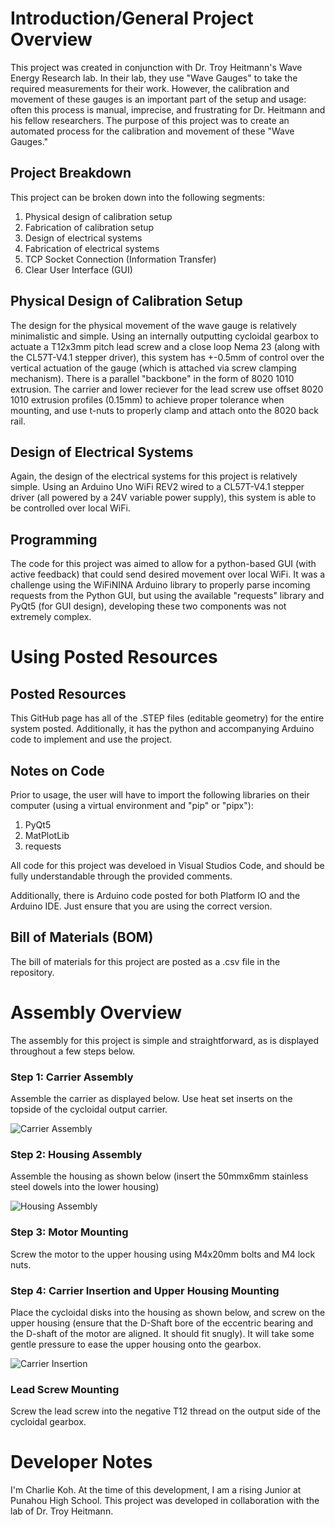 # Introduction/General Project Overview

This project was created in conjunction with Dr. Troy Heitmann's Wave Energy Research lab. In their lab, they use "Wave Gauges" to take the required measurements for their work. However, the calibration and movement of these gauges is an important part of the setup and usage: often this process is manual, imprecise, and frustrating for Dr. Heitmann and his fellow researchers. The purpose of this project was to create an automated process for the calibration and movement of these "Wave Gauges." 

## Project Breakdown

This project can be broken down into the following segments:

1. Physical design of calibration setup
2. Fabrication of calibration setup
3. Design of electrical systems
4. Fabrication of electrical systems
5. TCP Socket Connection (Information Transfer)
6. Clear User Interface (GUI)

## Physical Design of Calibration Setup

The design for the physical movement of the wave gauge is relatively minimalistic and simple. Using an internally outputting cycloidal gearbox to actuate a T12x3mm pitch lead screw and a close loop Nema 23 (along with the CL57T-V4.1 stepper driver), this system has +-0.5mm of control over the vertical actuation of the gauge (which is attached via screw clamping mechanism). There is a parallel "backbone" in the form of 8020 1010 extrusion. The carrier and lower reciever for the lead screw use offset 8020 1010 extrusion profiles (0.15mm) to achieve proper tolerance when mounting, and use t-nuts to properly clamp and attach onto the 8020 back rail. 

## Design of Electrical Systems

Again, the design of the electrical systems for this project is relatively simple. Using an Arduino Uno WiFi REV2 wired to a CL57T-V4.1 stepper driver (all powered by a 24V variable power supply), this system is able to be controlled over local WiFi.

## Programming

The code for this project was aimed to allow for a python-based GUI (with active feedback) that could send desired movement over local WiFi. It was a challenge using the WiFiNINA Arduino library to properly parse incoming requests from the Python GUI, but using the available "requests" library and PyQt5 (for GUI design), developing these two components was not extremely complex.

# Using Posted Resources

## Posted Resources

This GitHub page has all of the .STEP files (editable geometry) for the entire system posted. Additionally, it has the python and accompanying Arduino code to implement and use the project.

## Notes on Code

Prior to usage, the user will have to import the following libraries on their computer (using a virtual environment and "pip" or "pipx"):

1. PyQt5
2. MatPlotLib
3. requests

All code for this project was develoed in Visual Studios Code, and should be fully understandable through the provided comments. 

Additionally, there is Arduino code posted for both Platform IO and the Arduino IDE. Just ensure that you are using the correct version. 

## Bill of Materials (BOM)

The bill of materials for this project are posted as a .csv file in the repository. 

# Assembly Overview

The assembly for this project is simple and straightforward, as is displayed throughout a few steps below.

### Step 1: Carrier Assembly

Assemble the carrier as displayed below. Use heat set inserts on the topside of the cycloidal output carrier.

![Carrier Assembly](https://github.com/HMEC-UH/waveGaugeController/blob/main/Assembly%20Image%20Diagrams/outputCarrier.png)

### Step 2: Housing Assembly

Assemble the housing as shown below (insert the 50mmx6mm stainless steel dowels into the lower housing)

![Housing Assembly](https://github.com/HMEC-UH/waveGaugeController/blob/main/Assembly%20Image%20Diagrams/housingAssembly.png)

### Step 3: Motor Mounting

Screw the motor to the upper housing using M4x20mm bolts and M4 lock nuts.

### Step 4: Carrier Insertion and Upper Housing Mounting

Place the cycloidal disks into the housing as shown below, and screw on the upper housing (ensure that the D-Shaft bore of the eccentric bearing and the D-shaft of the motor are aligned. It should fit snugly). It will take some gentle pressure to ease the upper housing onto the gearbox. 

![Carrier Insertion](https://github.com/HMEC-UH/waveGaugeController/blob/main/Assembly%20Image%20Diagrams/fullHousingAssembly.png)

### Lead Screw Mounting

Screw the lead screw into the negative T12 thread on the output side of the cycloidal gearbox. 

# Developer Notes

I'm Charlie Koh. At the time of this development, I am a rising Junior at Punahou High School. This project was developed in collaboration with the lab of Dr. Troy Heitmann.